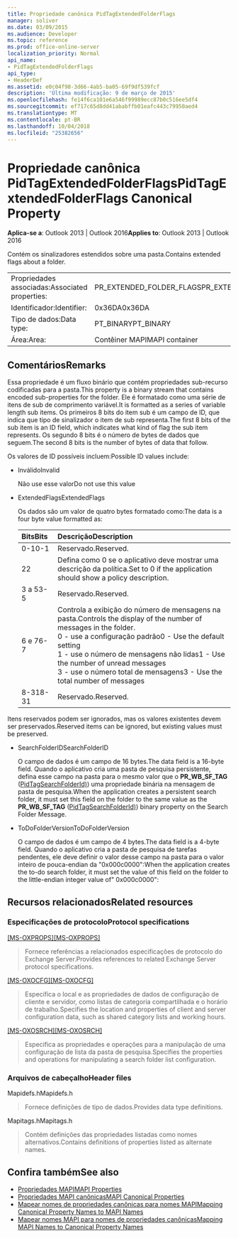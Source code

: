 ```yaml
---
title: Propriedade canônica PidTagExtendedFolderFlags
manager: soliver
ms.date: 03/09/2015
ms.audience: Developer
ms.topic: reference
ms.prod: office-online-server
localization_priority: Normal
api_name:
- PidTagExtendedFolderFlags
api_type:
- HeaderDef
ms.assetid: e0c04f98-3d66-4ab5-ba05-69f9df539fcf
description: 'Última modificação: 9 de março de 2015'
ms.openlocfilehash: fe14f6ca101e6a546f99989ecc87b0c516ee5df4
ms.sourcegitcommit: ef717c65d8dd41ababffb01eafc443c79950aed4
ms.translationtype: MT
ms.contentlocale: pt-BR
ms.lasthandoff: 10/04/2018
ms.locfileid: "25382656"
---
```

# <a name="pidtagextendedfolderflags-canonical-property"></a><span data-ttu-id="53da9-103">Propriedade canônica PidTagExtendedFolderFlags</span><span class="sxs-lookup"><span data-stu-id="53da9-103">PidTagExtendedFolderFlags Canonical Property</span></span>
 
<span data-ttu-id="53da9-104">**Aplica-se a**: Outlook 2013 | Outlook 2016</span><span class="sxs-lookup"><span data-stu-id="53da9-104">**Applies to**: Outlook 2013 | Outlook 2016</span></span> 
  
<span data-ttu-id="53da9-105">Contém os sinalizadores estendidos sobre uma pasta.</span><span class="sxs-lookup"><span data-stu-id="53da9-105">Contains extended flags about a folder.</span></span>
  
|||
|:-----|:-----|
|<span data-ttu-id="53da9-106">Propriedades associadas:</span><span class="sxs-lookup"><span data-stu-id="53da9-106">Associated properties:</span></span>  <br/> |<span data-ttu-id="53da9-107">PR_EXTENDED_FOLDER_FLAGS</span><span class="sxs-lookup"><span data-stu-id="53da9-107">PR_EXTENDED_FOLDER_FLAGS</span></span>  <br/> |
|<span data-ttu-id="53da9-108">Identificador:</span><span class="sxs-lookup"><span data-stu-id="53da9-108">Identifier:</span></span>  <br/> |<span data-ttu-id="53da9-109">0x36DA</span><span class="sxs-lookup"><span data-stu-id="53da9-109">0x36DA</span></span>  <br/> |
|<span data-ttu-id="53da9-110">Tipo de dados:</span><span class="sxs-lookup"><span data-stu-id="53da9-110">Data type:</span></span>  <br/> |<span data-ttu-id="53da9-111">PT_BINARY</span><span class="sxs-lookup"><span data-stu-id="53da9-111">PT_BINARY</span></span>  <br/> |
|<span data-ttu-id="53da9-112">Área:</span><span class="sxs-lookup"><span data-stu-id="53da9-112">Area:</span></span>  <br/> |<span data-ttu-id="53da9-113">Contêiner MAPI</span><span class="sxs-lookup"><span data-stu-id="53da9-113">MAPI container</span></span>  <br/> |
   
## <a name="remarks"></a><span data-ttu-id="53da9-114">Comentários</span><span class="sxs-lookup"><span data-stu-id="53da9-114">Remarks</span></span>

<span data-ttu-id="53da9-115">Essa propriedade é um fluxo binário que contém propriedades sub-recurso codificadas para a pasta.</span><span class="sxs-lookup"><span data-stu-id="53da9-115">This property is a binary stream that contains encoded sub-properties for the folder.</span></span> <span data-ttu-id="53da9-116">Ele é formatado como uma série de itens de sub de comprimento variável.</span><span class="sxs-lookup"><span data-stu-id="53da9-116">It is formatted as a series of variable length sub items.</span></span> <span data-ttu-id="53da9-117">Os primeiros 8 bits do item sub é um campo de ID, que indica que tipo de sinalizador o item de sub representa.</span><span class="sxs-lookup"><span data-stu-id="53da9-117">The first 8 bits of the sub item is an ID field, which indicates what kind of flag the sub item represents.</span></span> <span data-ttu-id="53da9-118">Os segundo 8 bits é o número de bytes de dados que seguem.</span><span class="sxs-lookup"><span data-stu-id="53da9-118">The second 8 bits is the number of bytes of data that follow.</span></span>
  
<span data-ttu-id="53da9-119">Os valores de ID possíveis incluem:</span><span class="sxs-lookup"><span data-stu-id="53da9-119">Possible ID values include:</span></span>
  
- <span data-ttu-id="53da9-120">Inválido</span><span class="sxs-lookup"><span data-stu-id="53da9-120">Invalid</span></span>
    
   <span data-ttu-id="53da9-121">Não use esse valor</span><span class="sxs-lookup"><span data-stu-id="53da9-121">Do not use this value</span></span>
    
- <span data-ttu-id="53da9-122">ExtendedFlags</span><span class="sxs-lookup"><span data-stu-id="53da9-122">ExtendedFlags</span></span>
    
   <span data-ttu-id="53da9-123">Os dados são um valor de quatro bytes formatado como:</span><span class="sxs-lookup"><span data-stu-id="53da9-123">The data is a four byte value formatted as:</span></span>
    
   |<span data-ttu-id="53da9-124">**Bits**</span><span class="sxs-lookup"><span data-stu-id="53da9-124">**Bits**</span></span>|<span data-ttu-id="53da9-125">**Descrição**</span><span class="sxs-lookup"><span data-stu-id="53da9-125">**Description**</span></span>|
   |:-----|:-----|
   |<span data-ttu-id="53da9-126">0-1</span><span class="sxs-lookup"><span data-stu-id="53da9-126">0-1</span></span>  <br/> |<span data-ttu-id="53da9-127">Reservado.</span><span class="sxs-lookup"><span data-stu-id="53da9-127">Reserved.</span></span>  <br/> |
   |<span data-ttu-id="53da9-128">2</span><span class="sxs-lookup"><span data-stu-id="53da9-128">2</span></span>  <br/> |<span data-ttu-id="53da9-129">Defina como 0 se o aplicativo deve mostrar uma descrição da política.</span><span class="sxs-lookup"><span data-stu-id="53da9-129">Set to 0 if the application should show a policy description.</span></span>  <br/> |
   |<span data-ttu-id="53da9-130">3 a 5</span><span class="sxs-lookup"><span data-stu-id="53da9-130">3-5</span></span>  <br/> |<span data-ttu-id="53da9-131">Reservado.</span><span class="sxs-lookup"><span data-stu-id="53da9-131">Reserved.</span></span>  <br/> |
   |<span data-ttu-id="53da9-132">6 e 7</span><span class="sxs-lookup"><span data-stu-id="53da9-132">6-7</span></span>  <br/> |<span data-ttu-id="53da9-133">Controla a exibição do número de mensagens na pasta.</span><span class="sxs-lookup"><span data-stu-id="53da9-133">Controls the display of the number of messages in the folder.</span></span>  <br/> <span data-ttu-id="53da9-134">0 - use a configuração padrão</span><span class="sxs-lookup"><span data-stu-id="53da9-134">0 - Use the default setting</span></span>  <br/> <span data-ttu-id="53da9-135">1 - use o número de mensagens não lidas</span><span class="sxs-lookup"><span data-stu-id="53da9-135">1 - Use the number of unread messages</span></span>  <br/> <span data-ttu-id="53da9-136">3 - use o número total de mensagens</span><span class="sxs-lookup"><span data-stu-id="53da9-136">3 - Use the total number of messages</span></span>  <br/> |
   |<span data-ttu-id="53da9-137">8-31</span><span class="sxs-lookup"><span data-stu-id="53da9-137">8-31</span></span>  <br/> |<span data-ttu-id="53da9-138">Reservado.</span><span class="sxs-lookup"><span data-stu-id="53da9-138">Reserved.</span></span>  <br/> |
   
<span data-ttu-id="53da9-139">Itens reservados podem ser ignorados, mas os valores existentes devem ser preservados.</span><span class="sxs-lookup"><span data-stu-id="53da9-139">Reserved items can be ignored, but existing values must be preserved.</span></span>
    
- <span data-ttu-id="53da9-140">SearchFolderID</span><span class="sxs-lookup"><span data-stu-id="53da9-140">SearchFolderID</span></span>
    
   <span data-ttu-id="53da9-141">O campo de dados é um campo de 16 bytes.</span><span class="sxs-lookup"><span data-stu-id="53da9-141">The data field is a 16-byte field.</span></span> <span data-ttu-id="53da9-142">Quando o aplicativo cria uma pasta de pesquisa persistente, defina esse campo na pasta para o mesmo valor que o **PR_WB_SF_TAG** ([PidTagSearchFolderId)](pidtagsearchfolderid-canonical-property.md)) uma propriedade binária na mensagem de pasta de pesquisa.</span><span class="sxs-lookup"><span data-stu-id="53da9-142">When the application creates a persistent search folder, it must set this field on the folder to the same value as the **PR_WB_SF_TAG** ([PidTagSearchFolderId)](pidtagsearchfolderid-canonical-property.md)) binary property on the Search Folder Message.</span></span>
    
- <span data-ttu-id="53da9-143">ToDoFolderVersion</span><span class="sxs-lookup"><span data-stu-id="53da9-143">ToDoFolderVersion</span></span>
    
   <span data-ttu-id="53da9-144">O campo de dados é um campo de 4 bytes.</span><span class="sxs-lookup"><span data-stu-id="53da9-144">The data field is a 4-byte field.</span></span> <span data-ttu-id="53da9-145">Quando o aplicativo cria a pasta de pesquisa de tarefas pendentes, ele deve definir o valor desse campo na pasta para o valor inteiro de pouca-endian da "0x000c0000":</span><span class="sxs-lookup"><span data-stu-id="53da9-145">When the application creates the to-do search folder, it must set the value of this field on the folder to the little-endian integer value of" 0x000c0000":</span></span>
    
## <a name="related-resources"></a><span data-ttu-id="53da9-146">Recursos relacionados</span><span class="sxs-lookup"><span data-stu-id="53da9-146">Related resources</span></span>

### <a name="protocol-specifications"></a><span data-ttu-id="53da9-147">Especificações de protocolo</span><span class="sxs-lookup"><span data-stu-id="53da9-147">Protocol specifications</span></span>

<span data-ttu-id="53da9-148">[[MS-OXPROPS]](https://msdn.microsoft.com/library/f6ab1613-aefe-447d-a49c-18217230b148%28Office.15%29.aspx)</span><span class="sxs-lookup"><span data-stu-id="53da9-148">[[MS-OXPROPS]](https://msdn.microsoft.com/library/f6ab1613-aefe-447d-a49c-18217230b148%28Office.15%29.aspx)</span></span>
  
> <span data-ttu-id="53da9-149">Fornece referências a relacionados especificações de protocolo do Exchange Server.</span><span class="sxs-lookup"><span data-stu-id="53da9-149">Provides references to related Exchange Server protocol specifications.</span></span>
    
<span data-ttu-id="53da9-150">[[MS-OXOCFG]](https://msdn.microsoft.com/library/7d466dd5-c156-4da9-9a01-75c78e7e1a67%28Office.15%29.aspx)</span><span class="sxs-lookup"><span data-stu-id="53da9-150">[[MS-OXOCFG]](https://msdn.microsoft.com/library/7d466dd5-c156-4da9-9a01-75c78e7e1a67%28Office.15%29.aspx)</span></span>
  
> <span data-ttu-id="53da9-151">Especifica o local e as propriedades de dados de configuração de cliente e servidor, como listas de categoria compartilhada e o horário de trabalho.</span><span class="sxs-lookup"><span data-stu-id="53da9-151">Specifies the location and properties of client and server configuration data, such as shared category lists and working hours.</span></span>
    
<span data-ttu-id="53da9-152">[[MS-OXOSRCH]](https://msdn.microsoft.com/library/c72e49b8-78c7-4483-ad65-e46e9133673b%28Office.15%29.aspx)</span><span class="sxs-lookup"><span data-stu-id="53da9-152">[[MS-OXOSRCH]](https://msdn.microsoft.com/library/c72e49b8-78c7-4483-ad65-e46e9133673b%28Office.15%29.aspx)</span></span>
  
> <span data-ttu-id="53da9-153">Especifica as propriedades e operações para a manipulação de uma configuração de lista da pasta de pesquisa.</span><span class="sxs-lookup"><span data-stu-id="53da9-153">Specifies the properties and operations for manipulating a search folder list configuration.</span></span>
    
### <a name="header-files"></a><span data-ttu-id="53da9-154">Arquivos de cabeçalho</span><span class="sxs-lookup"><span data-stu-id="53da9-154">Header files</span></span>

<span data-ttu-id="53da9-155">Mapidefs.h</span><span class="sxs-lookup"><span data-stu-id="53da9-155">Mapidefs.h</span></span>
  
> <span data-ttu-id="53da9-156">Fornece definições de tipo de dados.</span><span class="sxs-lookup"><span data-stu-id="53da9-156">Provides data type definitions.</span></span>
    
<span data-ttu-id="53da9-157">Mapitags.h</span><span class="sxs-lookup"><span data-stu-id="53da9-157">Mapitags.h</span></span>
  
> <span data-ttu-id="53da9-158">Contém definições das propriedades listadas como nomes alternativos.</span><span class="sxs-lookup"><span data-stu-id="53da9-158">Contains definitions of properties listed as alternate names.</span></span>
    
## <a name="see-also"></a><span data-ttu-id="53da9-159">Confira também</span><span class="sxs-lookup"><span data-stu-id="53da9-159">See also</span></span>

- [<span data-ttu-id="53da9-160">Propriedades MAPI</span><span class="sxs-lookup"><span data-stu-id="53da9-160">MAPI Properties</span></span>](mapi-properties.md)
- [<span data-ttu-id="53da9-161">Propriedades MAPI canônicas</span><span class="sxs-lookup"><span data-stu-id="53da9-161">MAPI Canonical Properties</span></span>](mapi-canonical-properties.md)
- [<span data-ttu-id="53da9-162">Mapear nomes de propriedades canônicas para nomes MAPI</span><span class="sxs-lookup"><span data-stu-id="53da9-162">Mapping Canonical Property Names to MAPI Names</span></span>](mapping-canonical-property-names-to-mapi-names.md)
- [<span data-ttu-id="53da9-163">Mapear nomes MAPI para nomes de propriedades canônicas</span><span class="sxs-lookup"><span data-stu-id="53da9-163">Mapping MAPI Names to Canonical Property Names</span></span>](mapping-mapi-names-to-canonical-property-names.md)

